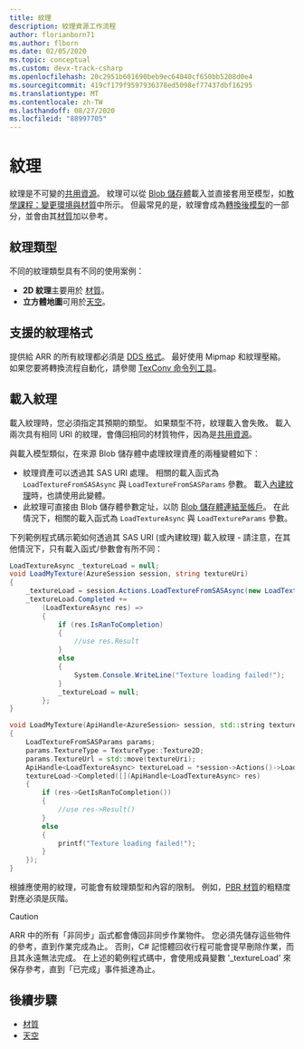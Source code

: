 ```yaml
---
title: 紋理
description: 紋理資源工作流程
author: florianborn71
ms.author: flborn
ms.date: 02/05/2020
ms.topic: conceptual
ms.custom: devx-track-csharp
ms.openlocfilehash: 20c2951b601690beb9ec64040cf650bb5208d0e4
ms.sourcegitcommit: 419cf179f9597936378ed5098ef77437dbf16295
ms.translationtype: MT
ms.contentlocale: zh-TW
ms.lasthandoff: 08/27/2020
ms.locfileid: "88997705"
---
```

# <a name="textures"></a>紋理

紋理是不可變的[共用資源](../concepts/lifetime.md)。 紋理可以從 [Blob 儲存體](../how-tos/conversion/blob-storage.md)載入並直接套用至模型，如[教學課程：變更環境與材質](../tutorials/unity/materials-lighting-effects/materials-lighting-effects.md)中所示。 但最常見的是，紋理會成為[轉換後模型](../how-tos/conversion/model-conversion.md)的一部分，並會由其[材質](materials.md)加以參考。

## <a name="texture-types"></a>紋理類型

不同的紋理類型具有不同的使用案例：

* **2D 紋理**主要用於 [材質](materials.md)。
* **立方體地圖**可用於[天空](../overview/features/sky.md)。

## <a name="supported-texture-formats"></a>支援的紋理格式

提供給 ARR 的所有紋理都必須是 [DDS 格式](https://en.wikipedia.org/wiki/DirectDraw_Surface)。 最好使用 Mipmap 和紋理壓縮。 如果您要將轉換流程自動化，請參閱 [TexConv 命令列工具](../resources/tools/tex-conv.md)。

## <a name="loading-textures"></a>載入紋理

載入紋理時，您必須指定其預期的類型。 如果類型不符，紋理載入會失敗。
載入兩次具有相同 URI 的紋理，會傳回相同的材質物件，因為是[共用資源](../concepts/lifetime.md)。

與載入模型類似，在來源 Blob 儲存體中處理紋理資產的兩種變體如下：

* 紋理資產可以透過其 SAS URI 處理。 相關的載入函式為 `LoadTextureFromSASAsync` 與 `LoadTextureFromSASParams` 參數。 載入[內建紋理](../overview/features/sky.md#built-in-environment-maps)時，也請使用此變體。
* 此紋理可直接由 Blob 儲存體參數定址，以防 [Blob 儲存體連結至帳戶](../how-tos/create-an-account.md#link-storage-accounts)。 在此情況下，相關的載入函式為 `LoadTextureAsync` 與 `LoadTextureParams` 參數。

下列範例程式碼示範如何透過其 SAS URI (或內建紋理) 載入紋理 - 請注意，在其他情況下，只有載入函式/參數會有所不同：

```cs
LoadTextureAsync _textureLoad = null;
void LoadMyTexture(AzureSession session, string textureUri)
{
    _textureLoad = session.Actions.LoadTextureFromSASAsync(new LoadTextureFromSASParams(textureUri, TextureType.Texture2D));
    _textureLoad.Completed +=
        (LoadTextureAsync res) =>
        {
            if (res.IsRanToCompletion)
            {
                //use res.Result
            }
            else
            {
                System.Console.WriteLine("Texture loading failed!");
            }
            _textureLoad = null;
        };
}
```

```cpp
void LoadMyTexture(ApiHandle<AzureSession> session, std::string textureUri)
{
    LoadTextureFromSASParams params;
    params.TextureType = TextureType::Texture2D;
    params.TextureUrl = std::move(textureUri);
    ApiHandle<LoadTextureAsync> textureLoad = *session->Actions()->LoadTextureFromSASAsync(params);
    textureLoad->Completed([](ApiHandle<LoadTextureAsync> res)
    {
        if (res->GetIsRanToCompletion())
        {
            //use res->Result()
        }
        else
        {
            printf("Texture loading failed!");
        }
    });
}
```


根據應使用的紋理，可能會有紋理類型和內容的限制。 例如，[PBR 材質](../overview/features/pbr-materials.md)的粗糙度對應必須是灰階。

> [!CAUTION]
> ARR 中的所有「非同步」函式都會傳回非同步作業物件。 您必須先儲存這些物件的參考，直到作業完成為止。 否則，C# 記憶體回收行程可能會提早刪除作業，而且其永遠無法完成。 在上述的範例程式碼中，會使用成員變數 '_textureLoad' 來保存參考，直到「已完成」事件抵達為止。

## <a name="next-steps"></a>後續步驟

* [材質](materials.md)
* [天空](../overview/features/sky.md)
